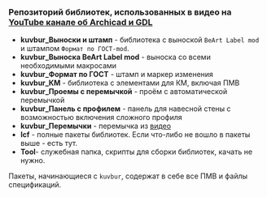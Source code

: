 ### Репозиторий библиотек, использованных в видео на [YouTube канале об Archicad и GDL](https://www.youtube.com/@kuvbur "Youtube канал об Archicad и GDL")

- **kuvbur_Выноски и штамп** - библиотека с выноской `BeArt Label mod` и штампом `Формат по ГОСТ-mod`.
- **kuvbur_Выноска BeArt Label mod** - выноска со всеми необходимыми макросами
- **kuvbur_Формат по ГОСТ** - штамп и маркер изменения
- **kuvbur_КМ** - библиотека с элементами для КМ, включая ПМВ
- **kuvbur_Проемы с перемычкой** - проём с автоматической перемычкой
- **kuvbur_Панель с профилем** - панель для навесной стены с возможностью включения сложного профиля
- **kuvbur_Перемычки** - перемычка из [видео](https://www.youtube.com/watch?v=-lvLK0MHU-M "Видео с обзором обновлённого объекта перемычки")
- **lcf** - полные пакеты библиотек. Если что-либо не вошло в пакеты выше - есть тут.
- **Tool**- служебная папка, скрипты для сборки библиотек, качать не нужно.

Пакеты, начинающиеся с `kuvbur`, содержат в себе все ПМВ и файлы спецификаций.
